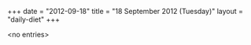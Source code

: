 +++
date = "2012-09-18"
title = "18 September 2012 (Tuesday)"
layout = "daily-diet"
+++


\<no entries\>

